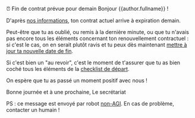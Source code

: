 ⏰ Fin de contrat prévue pour demain
Bonjour {{author.fullname}} !

D'après [nos informations](https://beta.gouv.fr/communaute/), ton contrat actuel arrive à expiration demain.

Peut-être que tu as oublié, ou remis à la dernière minute, ou que tu n'avais pas encore tous les éléments concernant ton renouvellement contractuel : si c'est le cas, on en serait plutôt ravis et tu peux dès maintenant [mettre à jour ta nouvelle date de fin](https://github.com/sgmap/beta.gouv.fr/edit/master/content/_authors/{{author.id}}.md).

Si c'est bien un "au revoir", c'est le moment de t'assurer que tu as bien coché tous les éléments de la [checklist de départ](https://github.com/sgmap/beta.gouv.fr/wiki/Au-revoir).

On espère que tu as passé un moment positif avec nous !

Bonne journée et à une prochaine,
Le secrétariat

PS : ce message est envoyé par robot [non-AGI](https://en.wikipedia.org/wiki/Artificial_general_intelligence). En cas de problème, contacter un humain !
